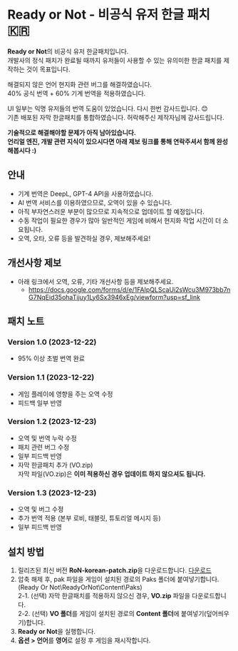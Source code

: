 # Ready or Not - 비공식 유저 한글 패치 🇰🇷

**Ready or Not**의 비공식 유저 한글패치입니다.<br>
개발사의 정식 패치가 완료될 때까지 유저들이 사용할 수 있는 유의미한 한글 패치를 제작하는 것이 목표입니다.


해결되지 않은 언어 현지화 관련 버그를 해결하였습니다.<br>
40% 공식 번역 + 60% 기계 번역을 적용하였습니다.<br>

UI 일부는 익명 유저들의 번역 도움이 있었습니다. 다시 한번 감사드립니다. 😊 <br>
기존 배포된 자막 한글패치를 통합하였습니다. 허락해주신 제작자님께 감사드립니다.

**기술적으로 해결해야할 문제가 아직 남아있습니다.**<br>
**언리얼 엔진, 개발 관련 지식이 있으시다면 아래 제보 링크를 통해 연락주셔서 함께 완성해봅시다 :)** 

## 안내
- 기계 번역은 DeepL, GPT-4 API을 사용하였습니다.
- AI 번역 서비스를 이용하였으므로, 오역이 있을 수 있습니다.
- 아직 부자연스러운 부분이 많으므로 지속적으로 업데이트 할 예정입니다.
- 수동 작업이 필요한 경우가 많아 일반적인 게임에 비해서 현지화 작업 시간이 더 소요됩니다.
- 오역, 오타, 오류 등을 발견하실 경우, 제보해주세요!

## 개선사항 제보
- 아래 링크에서 오역, 오류, 기타 개선사항 등을 제보해주세요.
  * https://docs.google.com/forms/d/e/1FAIpQLScaUi2sWcu3M973bb7nG7NqEid35ohaTijuy1Ly6Sx3946xEg/viewform?usp=sf_link
  

## 패치 노트

### Version 1.0 (2023-12-22)
- 95% 이상 초벌 번역 완료

### Version 1.1 (2023-12-22)
- 게임 플레이에 영향을 주는 오역 수정
- 피드백 일부 반영

### Version 1.2 (2023-12-23)
- 오역 및 번역 누락 수정
- 패치 관련 버그 수정
- 일부 피드백 반영
- 자막 한글패치 추가 (VO.zip)<br>
  자막 파일(VO.zip)은 **이미 적용하신 경우 업데이트 하지 않으셔도 됩니다.**

### Version 1.3 (2023-12-23)
- 오역 및 버그 수정
- 추가 번역 적용 (본부 로비, 태블릿, 튜토리얼 메시지 등)
- 일부 피드백 반영

## 설치 방법

1. 릴리즈된 최신 버전 **RoN-korean-patch.zip**을 다운로드합니다. [다운로드](https://github.com/Junh2x/Ready-or-Not-Korean-Patch/releases)
2. 압축 해제 후, pak 파일을 게임이 설치된 경로의 Paks 폴더에 붙여넣기합니다.<br>
   (Ready Or Not\ReadyOrNot\Content\Paks)<br>
2-1. (선택) 자막 한글패치를 적용하지 않으신 경우, **VO.zip** 파일을 다운로드합니다.<br>
2-2. (선택) **VO 폴더**를 게임이 설치된 경로의 **Content 폴더**에 붙여넣기(덮어씌우기)합니다.
4. **Ready or Not**을 실행합니다.
5. **옵션 > 언어**를 **영어**로 설정 후 게임을 재시작합니다.
